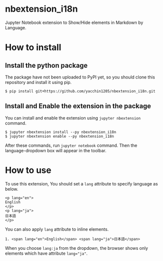# nbextension_i18n

Jupyter Notebook extension to Show/Hide elements in Markdown by Language.


# How to install

## Install the python package

The package have not been uploaded to PyPI yet, so you should clone this repository and install it using pip.

```
$ pip install git+https://github.com/yacchin1205/nbextension_i18n.git
```

## Install and Enable the extension in the package

You can install and enable the extension using `jupyter nbextension` command.

```
$ jupyter nbextension install --py nbextension_i18n
$ jupyter nbextension enable --py nbextension_i18n
```

After these commands, run `jupyter notebook` command. Then the language-dropdown box will appear in the toolbar.

# How to use

To use this extension, You should set a `lang` attribute to specify language as below.

```
<p lang="en">
English
</p>
<p lang="ja">
日本語
</p>
```

You can also apply `lang` attribute to inline elements.

```
1. <span lang="en">English</span> <span lang="ja">日本語</span>
```

When you choose `lang:ja` from the dropdown, the browser shows only elements which have attribute `lang="ja"`.
